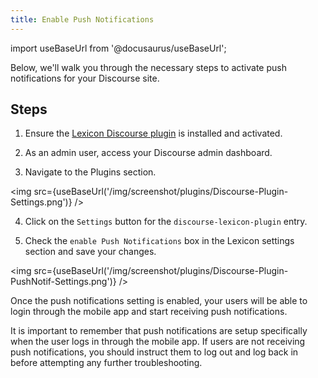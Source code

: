 ```yaml
---
title: Enable Push Notifications
---
```


import useBaseUrl from '@docusaurus/useBaseUrl';

<head>
    <link rel="preload" as="image" href={useBaseUrl('/img/screenshot/plugins/Discourse-Plugin-Settings.png')}/>
    <link rel="preload" as="image" href={useBaseUrl('/img/screenshot/plugins/Discourse-Plugin-PushNotif-Settings.png')}/>
</head>

Below, we'll walk you through the necessary steps to activate push notifications for your Discourse site.

## Steps

1. Ensure the [Lexicon Discourse plugin](../../discourse-plugin-installation.md) is installed and activated.

1. As an admin user, access your Discourse admin dashboard.

1. Navigate to the Plugins section.

<img src={useBaseUrl('/img/screenshot/plugins/Discourse-Plugin-Settings.png')} />

4. Click on the `Settings` button for the `discourse-lexicon-plugin` entry.

5. Check the `enable Push Notifications` box in the Lexicon settings section and save your changes.

<img src={useBaseUrl('/img/screenshot/plugins/Discourse-Plugin-PushNotif-Settings.png')} />

Once the push notifications setting is enabled, your users will be able to login through the mobile app and start receiving push notifications.

It is important to remember that push notifications are setup specifically when the user logs in through the mobile app. If users are not receiving push notifications, you should instruct them to log out and log back in before attempting any further troubleshooting.
